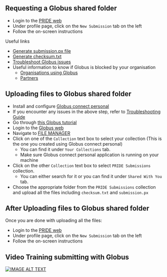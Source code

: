 ## Requesting a Globus shared folder
* Login to the [PRIDE web](https://www.ebi.ac.uk/pride/login)
* Under profile page, click on the `New Submission` tab on the left 
* Follow the on-screen instructions

Useful links
* [Generate submission.px file](./submissionpx)
* [Generate checksum.txt](./checksum)
* [Troubleshoot Globus issues](https://docs.globus.org/globus-connect-personal/troubleshooting-guide/)
* Useful information to know if Globus is blocked by your organisation
  * [Organisations using Globus](https://www.globus.org/user-stories) 
  * [Partners](https://www.globus.org/partners)

## Uploading files to Globus shared folder
* Install and configure [Globus connect personal](https://docs.globus.org/globus-connect-personal/install/)
* If you encounter any issues in the above step, refer to [Troubleshooting Guide](https://docs.globus.org/globus-connect-personal/troubleshooting-guide/)
* Go through [this Globus tutorial](https://docs.globus.org/guides/tutorials/manage-files/transfer-files/)
* Login to the [Globus web](https://www.globus.org/)
* Navigate to [FILE MANAGER](https://app.globus.org/file-manager)
* Click on one of the `Collection` text box to select your collection (This is the one you created using Globus connect personal)
    * You can find it under `Your Collections` tab.
    * Make sure Globus connect personal application is running on your machine
* Click on the other `Collection` text box to select `PRIDE Submissions` collection.
  * You can either search for it or you can find it under `Shared With You` tab.
* Choose the appropriate folder from the `PRIDE Submissions` collection and upload all the files including `checksum.txt` and `submission.px`

## After Uploading files to Globus shared folder

Once you are done with uploading all the files:
* Login to the [PRIDE web](https://www.ebi.ac.uk/pride/login)
* Under profile page, click on the `New Submission` tab on the left
* Follow the on-screen instructions

## Video Training submitting with Globus 

[![IMAGE ALT TEXT](http://img.youtube.com/vi/VRNumsnYVg0/0.jpg)](http://www.youtube.com/watch?v=VRNumsnYVg0 "Submitting with Globus")
                